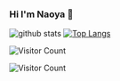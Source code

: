 ### Hi I'm Naoya 👋


![github stats](https://github-readme-stats.vercel.app/api?username=Naoya-Kojima&count_private=true)
[![Top Langs](https://github-readme-stats.vercel.app/api/top-langs/?username=Naoya-Kojima&langs_count=5)](https://github.com/anuraghazra/github-readme-stats)

![Visitor Count](https://profile-counter.glitch.me/Naoya-Kojima/count.svg)

![Visitor Count](https://komarev.com/ghpvc/?username=Naoya-Kojima&color=green)

<!--
**Naoya-Kojima/Naoya-Kojima** is a ✨ _special_ ✨ repository because its `README.md` (this file) appears on your GitHub profile.

Here are some ideas to get you started:

- 🔭 I’m currently working on ...
- 🌱 I’m currently learning ...
- 👯 I’m looking to collaborate on ...
- 🤔 I’m looking for help with ...
- 💬 Ask me about ...
- 📫 How to reach me: ...
- 😄 Pronouns: ...
- ⚡ Fun fact: ...
-->
